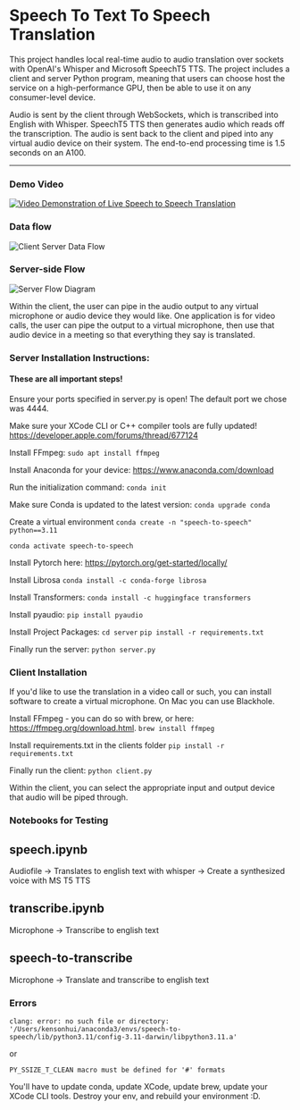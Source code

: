 # Speech To Text To Speech Translation

This project handles local real-time audio to audio translation over sockets with OpenAI's Whisper and Microsoft SpeechT5 TTS. The project includes a client and server Python program, meaning that users can choose host the service on a high-performance GPU, then be able to use it on any consumer-level device.

Audio is sent by the client through WebSockets, which is transcribed into English with Whisper. SpeechT5 TTS then generates audio which reads off the transcription. The audio is sent back to the client and piped into any virtual audio device on their system. The end-to-end processing time is 1.5 seconds on an A100.

---
### Demo Video
[![Video Demonstration of Live Speech to Speech Translation](https://img.youtube.com/vi/yvikqjM8TeA/0.jpg)](https://www.youtube.com/watch?v=yvikqjM8TeA)



### Data flow
![Client Server Data Flow](https://github.com/kensonhui/live-speech-to-text-to-speech/assets/60726802/6a81c04e-c493-43d0-ad2e-a61638ddb81b)

### Server-side Flow
![Server Flow Diagram](https://github.com/kensonhui/live-speech-to-text-to-speech/assets/60726802/87ba0b85-6c7a-4cb6-bf19-f2fdf3722455)

Within the client, the user can pipe in the audio output to any virtual microphone or audio device they would like. One application is for video calls, the user can pipe the output to a virtual microphone, then use that audio device in a meeting so that everything they say is translated.

### Server Installation Instructions:
#### These are all important steps!

Ensure your ports specified in server.py is open! The default port we chose was 4444.

Make sure your XCode CLI or C++ compiler tools are fully updated!
https://developer.apple.com/forums/thread/677124

Install FFmpeg:
```sudo apt install ffmpeg```

Install Anaconda for your device:
https://www.anaconda.com/download

Run the initialization command:
```conda init```

Make sure Conda is updated to the latest version:
```conda upgrade conda```

Create a virtual environment
```conda create -n "speech-to-speech" python==3.11```

```conda activate speech-to-speech```

Install Pytorch here:
https://pytorch.org/get-started/locally/

Install Librosa
```conda install -c conda-forge librosa```

Install Transformers:
```conda install -c huggingface transformers```

Install pyaudio:
```pip install pyaudio```

Install Project Packages:
```cd server```
```pip install -r requirements.txt```

Finally run the server:
```python server.py```


### Client Installation
If you'd like to use the translation in a video call or such, you can install software to create a virtual microphone. On Mac you can use Blackhole.

Install FFmpeg - you can do so with brew, or here: https://ffmpeg.org/download.html.
```brew install ffmpeg``` 

Install requirements.txt in the clients folder
```pip install -r requirements.txt```

Finally run the client:
```python client.py```

Within the client, you can select the appropriate input and output device that audio will be piped through.

### Notebooks for Testing

## speech.ipynb

Audiofile -> Translates to english text with whisper -> Create a synthesized voice with MS T5 TTS

## transcribe.ipynb

Microphone -> Transcribe to english text

## speech-to-transcribe

Microphone -> Translate and transcribe to english text


### Errors
```clang: error: no such file or directory: '/Users/kensonhui/anaconda3/envs/speech-to-speech/lib/python3.11/config-3.11-darwin/libpython3.11.a'```

or 

```PY_SSIZE_T_CLEAN macro must be defined for '#' formats```

You'll have to update conda, update XCode, update brew, update your XCode CLI tools. Destroy your env, and rebuild your environment :D.
